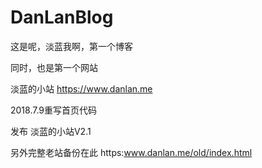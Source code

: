 # DanLanBlog
这是呢，淡蓝我啊，第一个博客

同时，也是第一个网站

淡蓝的小站 https://www.danlan.me

2018.7.9重写首页代码

发布 淡蓝的小站V2.1

另外完整老站备份在此
https:www.danlan.me/old/index.html
